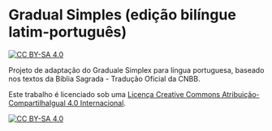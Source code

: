 # Gradual Simples (edição bilíngue latim-português)
[![CC BY-SA 4.0][cc-by-sa-shield]][cc-by-sa]

Projeto de adaptação do Graduale Simplex para língua portuguesa, baseado nos textos da Bíblia Sagrada - Tradução Oficial da CNBB.

Este trabalho é licenciado sob uma
[Licença Creative Commons Atribuição-CompartilhaIgual 4.0 Internacional][cc-by-sa].

[![CC BY-SA 4.0][cc-by-sa-image]][cc-by-sa]

[cc-by-sa]: https://creativecommons.org/licenses/by-sa/4.0/deed.pt_BR
[cc-by-sa-image]: https://licensebuttons.net/l/by-sa/4.0/88x31.png
[cc-by-sa-shield]: https://img.shields.io/badge/License-CC%20BY--SA%204.0-lightgrey.svg
